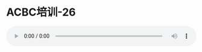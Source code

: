 # ACBC培训-26

<audio style="width: 100%;" preload="false" controls controlslist="nodownload"><source src="//cdn.wechat.edu.pl/audio/mp3/old/12134.mp3" type="audio/mpeg">Your browser does not support the audio element.</audio>


